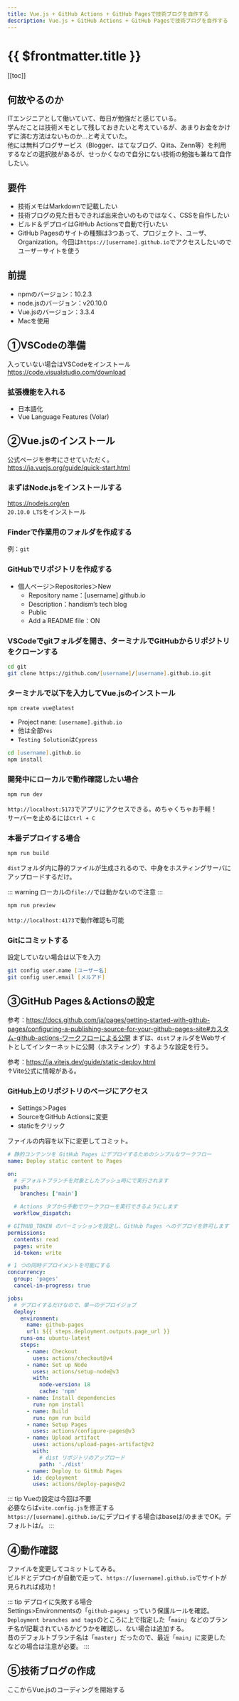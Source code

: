```yaml
---
title: Vue.js + GitHub Actions + GitHub Pagesで技術ブログを自作する
description: Vue.js + GitHub Actions + GitHub Pagesで技術ブログを自作する
---
```


# {{ $frontmatter.title }}

[[toc]]

## 何故やるのか
ITエンジニアとして働いていて、毎日が勉強だと感じている。  
学んだことは技術メモとして残しておきたいと考えているが、あまりお金をかけずに済む方法はないものか…と考えていた。  
他には無料ブログサービス（Blogger、はてなブログ、Qiita、Zenn等）を利用するなどの選択肢があるが、せっかくなので自分にない技術の勉強も兼ねて自作したい。


## 要件
* 技術メモはMarkdownで記載したい
* 技術ブログの見た目もできれば出来合いのものではなく、CSSを自作したい
* ビルド＆デプロイはGitHub Actionsで自動で行いたい
* GitHub Pagesのサイトの種類は3つあって、プロジェクト、ユーザ、Organization。今回は`https://[username].github.io`でアクセスしたいのでユーザーサイトを使う


## 前提
* npmのバージョン：10.2.3
* node.jsのバージョン：v20.10.0
* Vue.jsのバージョン：3.3.4
* Macを使用


## ①VSCodeの準備
入っていない場合はVSCodeをインストール  
https://code.visualstudio.com/download

### 拡張機能を入れる
* 日本語化
* Vue Language Features (Volar)


## ②Vue.jsのインストール
公式ページを参考にさせていただく。  
https://ja.vuejs.org/guide/quick-start.html

### まずはNode.jsをインストールする
https://nodejs.org/en  
`20.10.0 LTS`をインストール

### Finderで作業用のフォルダを作成する
例：`git`

### GitHubでリポジトリを作成する
* 個人ページ＞Repositories＞New
  * Repository name：[username].github.io
  * Description：handism’s tech blog
  * Public
  * Add a README file：ON

### VSCodeでgitフォルダを開き、ターミナルでGitHubからリポジトリをクローンする
```zsh
cd git
git clone https://github.com/[username]/[username].github.io.git
```

### ターミナルで以下を入力してVue.jsのインストール
```zsh
npm create vue@latest
```

* Project nane: `[username].github.io`
* 他は全部`Yes`
* `Testing Solution`は`Cypress`

```zsh
cd [username].github.io
npm install
```

### 開発中にローカルで動作確認したい場合
```zsh
npm run dev
```

`http://localhost:5173`でアプリにアクセスできる。めちゃくちゃお手軽！  
サーバーを止めるには`Ctrl + C`

### 本番デプロイする場合
```zsh
npm run build
```

`dist`フォルダ内に静的ファイルが生成されるので、中身をホスティングサーバにアップロードするだけ。

::: warning
ローカルの`file://`では動かないので注意
:::

```zsh
npm run preview
```

`http://localhost:4173`で動作確認も可能

### Gitにコミットする
設定していない場合は以下を入力

```zsh
git config user.name [ユーザー名]
git config user.email [メルアド]
```

## ③GitHub Pages＆Actionsの設定
参考：https://docs.github.com/ja/pages/getting-started-with-github-pages/configuring-a-publishing-source-for-your-github-pages-site#カスタム-github-actions-ワークフローによる公開
まずは、`dist`フォルダをWebサイトとしてインターネットに公開（ホスティング）するような設定を行う。  

参考：https://ja.vitejs.dev/guide/static-deploy.html  
↑Vite公式に情報がある。

### GitHub上のリポジトリのページにアクセス
* Settings＞Pages
* SourceをGitHub Actionsに変更
* staticをクリック

ファイルの内容を以下に変更してコミット。

```yaml
# 静的コンテンツを GitHub Pages にデプロイするためのシンプルなワークフロー
name: Deploy static content to Pages

on:
  # デフォルトブランチを対象としたプッシュ時にで実行されます
  push:
    branches: ['main']

  # Actions タブから手動でワークフローを実行できるようにします
  workflow_dispatch:

# GITHUB_TOKEN のパーミッションを設定し、GitHub Pages へのデプロイを許可します
permissions:
  contents: read
  pages: write
  id-token: write

# 1 つの同時デプロイメントを可能にする
concurrency:
  group: 'pages'
  cancel-in-progress: true

jobs:
  # デプロイするだけなので、単一のデプロイジョブ
  deploy:
    environment:
      name: github-pages
      url: ${{ steps.deployment.outputs.page_url }}
    runs-on: ubuntu-latest
    steps:
      - name: Checkout
        uses: actions/checkout@v4
      - name: Set up Node
        uses: actions/setup-node@v3
        with:
          node-version: 18
          cache: 'npm'
      - name: Install dependencies
        run: npm install
      - name: Build
        run: npm run build
      - name: Setup Pages
        uses: actions/configure-pages@v3
      - name: Upload artifact
        uses: actions/upload-pages-artifact@v2
        with:
          # dist リポジトリのアップロード
          path: './dist'
      - name: Deploy to GitHub Pages
        id: deployment
        uses: actions/deploy-pages@v2
```
::: tip
Vueの設定は今回は不要  
必要ならば`vite.config.js`を修正する  
`https://[username].github.io/`にデプロイする場合はbaseは/のままでOK。デフォルトは/。
:::


## ④動作確認
ファイルを変更してコミットしてみる。  
ビルドとデプロイが自動で走って、`https://[username].github.io`でサイトが見られれば成功！

::: tip
デプロイに失敗する場合  
Settings>Environmentsの「`github-pages`」っていう保護ルールを確認。  
`Deployment branches and tags`のところに上で指定した「`main`」などのブランチ名が記載されているかどうかを確認し、ない場合は追加する。  
昔のデフォルトブランチ名は「`master`」だったので、最近「`main`」に変更したなどの場合は注意が必要。
:::


## ⑤技術ブログの作成
ここからVue.jsのコーディングを開始する